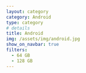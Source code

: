 ```yaml
---
layout: category
category: Android
type: category
# details
title: Android
img: /assets/img/android.jpg
show_on_navbar: true
filters:
  - 64 GB
  - 128 GB
---
```

